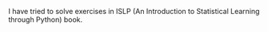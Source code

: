 I have tried to solve exercises in ISLP (An Introduction to Statistical Learning through Python) book.

